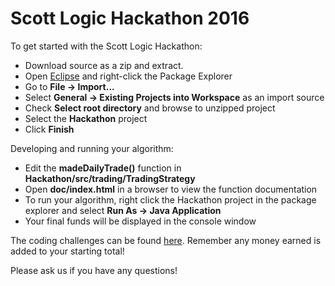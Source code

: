 Scott Logic Hackathon 2016
==========================

To get started with the Scott Logic Hackathon:

* Download source as a zip and extract.
* Open [Eclipse](https://www.eclipse.org/downloads/) and right-click the Package Explorer
* Go to **File -> Import...**
* Select **General -> Existing Projects into Workspace** as an import source
* Check **Select root directory** and browse to unzipped project
* Select the **Hackathon** project
* Click **Finish**

Developing and running your algorithm:
* Edit the **madeDailyTrade()** function in **Hackathon/src/trading/TradingStrategy**
* Open **doc/index.html** in a browser to view the function documentation
* To run your algorithm, right click the Hackathon project in the package explorer and select **Run As -> Java Application**
* Your final funds will be displayed in the console window

The coding challenges can be found [here](https://hackathon-challenges.azurewebsites.net/). Remember any money earned is added to your starting total!

Please ask us if you have any questions!
